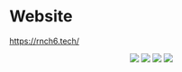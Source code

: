 # Website
https://rnch6.tech/




<p align="center">
<a  href="https://mail.google.com/mail/u/0/?fs=1&tf=cm&source=mailto&to=pconocimientosmx@gmail.com"  target="_blank"><img  src="https://img.shields.io/badge/-Email-D02929?style=for-the-badge&logo=gmail&logoColor=white"></a>
<a  href="https://www.https://www.linkedin.com/in/ricardo-nieto-ch%C3%A1vez-293617213/"  target="_blank"><img  src="https://img.shields.io/badge/-LinkedIn-D02929?style=for-the-badge&logo=linkedin&logoColor=white"></a>
<a  href="https://www.instagram.com/ricardonieto6/"  target="_blank"><img  src="https://img.shields.io/badge/-Instagram-D02929?style=for-the-badge&logo=instagram&logoColor=white"></a>
<a  href="https://twitter.com/ricardonietoch6"  target="_blank"><img src="https://img.shields.io/badge/Twitter-D02929?style=for-the-badge&logo=twitter&logoColor=white"></a>
</p>
